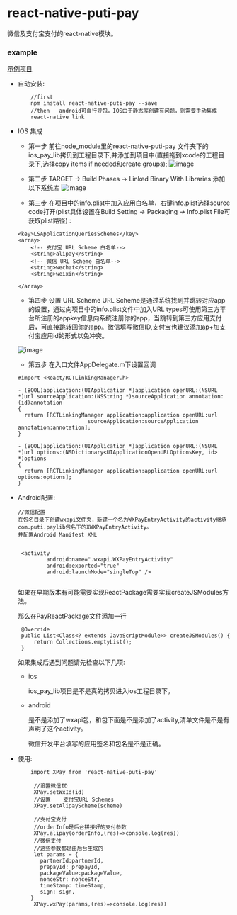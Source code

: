# react-native-puti-pay
微信及支付宝支付的react-native模块。

### example
[示例项目](https://github.com/puti94/RNExample)

- 自动安装:
   ```
       //first
       npm install react-native-puti-pay --save
       //then   android可自行导包，IOS由于静态库创建有问题，则需要手动集成
       react-native link
   ```
- IOS 集成

   - 第一步 前往node_module里的react-native-puti-pay 文件夹下的ios_pay_lib拷贝到工程目录下,并添加到项目中(直接拖到xcode的工程目录下,选择copy items if needed和create groups);
   ![image](https://github.com/puti94/react-native-puti-pay/blob/master/screenshot/WX20171125-142527.png)
   - 第二步 TARGET -> Build Phases -> Linked Binary With Libraries 添加以下系统库
   ![image](https://github.com/puti94/react-native-puti-pay/blob/master/screenshot/WX20171125-142402.png)

   - 第三步 在项目中的info.plist中加入应用白名单，右键info.plist选择source code打开(plist具体设置在Build Setting -> Packaging -> Info.plist File可获取plist路径) :
   
   ```
   <key>LSApplicationQueriesSchemes</key>
   <array>
       <!-- 支付宝 URL Scheme 白名单-->
       <string>alipay</string>
       <!-- 微信 URL Scheme 白名单-->
       <string>wechat</string>
       <string>weixin</string>

   </array>

   ```

   - 第四步 设置 URL Scheme URL Scheme是通过系统找到并跳转对应app的设置，通过向项目中的info.plist文件中加入URL types可使用第三方平台所注册的appkey信息向系统注册你的app，当跳转到第三方应用支付后，可直接跳转回你的app。微信填写微信ID,支付宝也建议添加ap+加支付宝应用id的形式以免冲突。

  ![image](https://github.com/puti94/react-native-puti-pay/blob/master/screenshot/WX20171125-142504.png)

   - 第五步 在入口文件AppDelegate.m下设置回调
   
   ```
   #import <React/RCTLinkingManager.h>

   - (BOOL)application:(UIApplication *)application openURL:(NSURL *)url sourceApplication:(NSString *)sourceApplication annotation:(id)annotation
   {
     return [RCTLinkingManager application:application openURL:url
                         sourceApplication:sourceApplication annotation:annotation];
   }

   - (BOOL)application:(UIApplication *)application openURL:(NSURL *)url options:(NSDictionary<UIApplicationOpenURLOptionsKey, id> *)options
   {
     return [RCTLinkingManager application:application openURL:url options:options];
   }

   ```



- Android配置:

   ```
   //微信配置
   在包名目录下创建wxapi文件夹，新建一个名为WXPayEntryActivity的activity继承 com.puti.paylib包名下的XWXPayEntryActivity。
   并配置Android Manifest XML
   
 
    <activity
            android:name=".wxapi.WXPayEntryActivity"
            android:exported="true"
            android:launchMode="singleTop" />

  
   ```
   如果在早期版本有可能需要实现ReactPackage需要实现createJSModules方法。

   那么在PayReactPackage文件添加一行
   ```
    @Override
    public List<Class<? extends JavaScriptModule>> createJSModules() {
        return Collections.emptyList();
    }
   ```

   如果集成后遇到问题请先检查以下几项:
   - ios

        ios_pay_lib项目是不是真的拷贝进入ios工程目录下。
   - android

        是不是添加了wxapi包，和包下面是不是添加了activity,清单文件是不是有声明了这个activity。

        微信开发平台填写的应用签名和包名是不是正确。


- 使用:

   ```
       import XPay from 'react-native-puti-pay'

        //设置微信ID
        XPay.setWxId(id)
        //设置	支付宝URL Schemes
        XPay.setAlipayScheme(scheme)
        
        //支付宝支付
        //orderInfo是后台拼接好的支付参数
        XPay.alipay(orderInfo,(res)=>console.log(res))
        //微信支付
        //这些参数都是由后台生成的
        let params = {
          partnerId:partnerId,
          prepayId: prepayId,
          packageValue:packageValue,
          nonceStr: nonceStr,
          timeStamp: timeStamp,
          sign: sign,
       }
        XPay.wxPay(params,(res)=>console.log(res))

   ```

